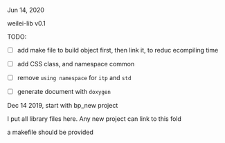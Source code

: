 Jun 14, 2020

weilei-lib v0.1

TODO:

- [ ] add make file to build object first, then link it, to reduc ecompiling time
- [ ] add CSS class, and namespace common
- [ ] remove `using namespace` for `itp` and `std`
- [ ] generate document with `doxygen`


Dec 14 2019, start with bp_new project

I put all library files here. Any new project can link to this fold 

a makefile should be provided
